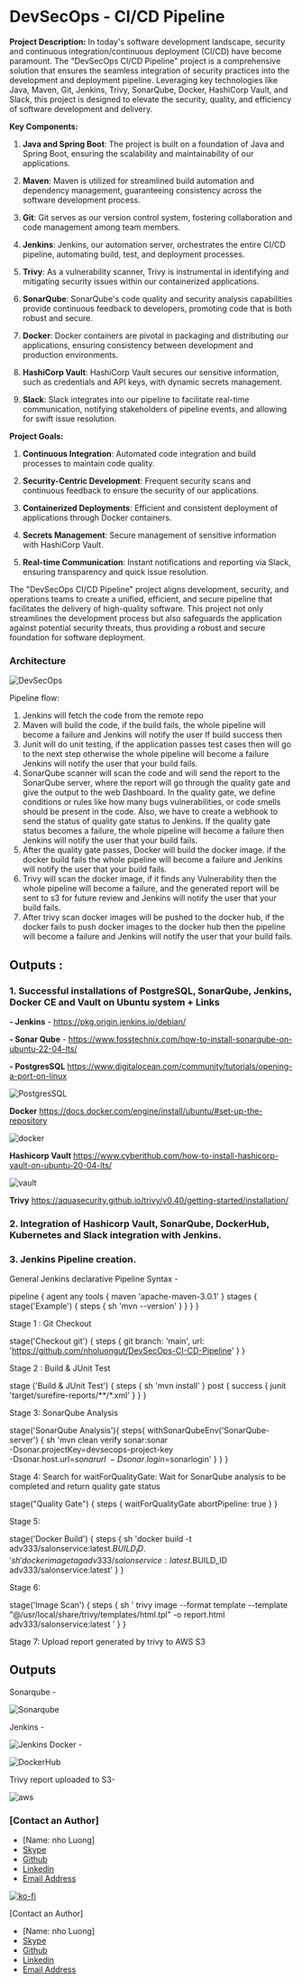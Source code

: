 # DevSecOps - CI/CD Pipeline

**Project Description:**
In today's software development landscape, security and continuous integration/continuous deployment (CI/CD) have become paramount. The "DevSecOps CI/CD Pipeline" project is a comprehensive solution that ensures the seamless integration of security practices into the development and deployment pipeline. Leveraging key technologies like Java, Maven, Git, Jenkins, Trivy, SonarQube, Docker, HashiCorp Vault, and Slack, this project is designed to elevate the security, quality, and efficiency of software development and delivery.


**Key Components:**

1. **Java and Spring Boot**: The project is built on a foundation of Java and Spring Boot, ensuring the scalability and maintainability of our applications.

2. **Maven**: Maven is utilized for streamlined build automation and dependency management, guaranteeing consistency across the software development process.

3. **Git**: Git serves as our version control system, fostering collaboration and code management among team members.

4. **Jenkins**: Jenkins, our automation server, orchestrates the entire CI/CD pipeline, automating build, test, and deployment processes.

5. **Trivy**: As a vulnerability scanner, Trivy is instrumental in identifying and mitigating security issues within our containerized applications.

6. **SonarQube**: SonarQube's code quality and security analysis capabilities provide continuous feedback to developers, promoting code that is both robust and secure.

7. **Docker**: Docker containers are pivotal in packaging and distributing our applications, ensuring consistency between development and production environments.

8. **HashiCorp Vault**: HashiCorp Vault secures our sensitive information, such as credentials and API keys, with dynamic secrets management.

9. **Slack**: Slack integrates into our pipeline to facilitate real-time communication, notifying stakeholders of pipeline events, and allowing for swift issue resolution.

**Project Goals:**

1. **Continuous Integration**: Automated code integration and build processes to maintain code quality.

2. **Security-Centric Development**: Frequent security scans and continuous feedback to ensure the security of our applications.

3. **Containerized Deployments**: Efficient and consistent deployment of applications through Docker containers.

4. **Secrets Management**: Secure management of sensitive information with HashiCorp Vault.

5. **Real-time Communication**: Instant notifications and reporting via Slack, ensuring transparency and quick issue resolution.

The "DevSecOps CI/CD Pipeline" project aligns development, security, and operations teams to create a unified, efficient, and secure pipeline that facilitates the delivery of high-quality software. This project not only streamlines the development process but also safeguards the application against potential security threats, thus providing a robust and secure foundation for software deployment.


### Architecture
![DevSecOps](./assets/overview.jpeg)

Pipeline flow:
1.	Jenkins will fetch the code from the remote repo
2.	Maven will build the code, if the build fails, the whole pipeline will become a failure and Jenkins will notify the user If build success then
3.	Junit will do unit testing, if the application passes test cases then will go to the next step otherwise the whole pipeline will become a failure Jenkins will notify the user that your build fails.
4.	SonarQube scanner will scan the code and will send the report to the SonarQube server, where the report will go through the quality gate and give the output to the web Dashboard. In the quality gate, we define conditions or rules like how many bugs vulnerabilities, or code smells should be present in the code. Also, we have to create a webhook to send the status of quality gate status to Jenkins. If the quality gate status becomes a failure, the whole pipeline will become a failure then Jenkins will notify the user that your build fails.
5.	After the quality gate passes, Docker will build the docker image. if the docker build fails the whole pipeline will become a failure and Jenkins will notify the user that your build fails.
6.	Trivy will scan the docker image, if it finds any Vulnerability then the whole pipeline will become a failure, and the generated report will be sent to s3 for future review and Jenkins will notify the user that your build fails.
7.	After trivy scan docker images will be pushed to the docker hub, if the docker fails to push docker images to the docker hub then the pipeline will become a failure and Jenkins will notify the user that your build fails.

## Outputs :
### 1. Successful installations of PostgreSQL, SonarQube, Jenkins, Docker CE and Vault on Ubuntu system + Links

**- Jenkins**  - https://pkg.origin.jenkins.io/debian/

**- Sonar	Qube**  - https://www.fosstechnix.com/how-to-install-sonarqube-on-ubuntu-22-04-lts/ 

**- PostgresSQL** https://www.digitalocean.com/community/tutorials/opening-a-port-on-linux

![PostgresSQL](./assets/postgress.jpeg)

**Docker** https://docs.docker.com/engine/install/ubuntu/#set-up-the-repository

![docker](./assets/docker.jpeg)

**Hashicorp Vault** https://www.cyberithub.com/how-to-install-hashicorp-vault-on-ubuntu-20-04-lts/

![vault](./assets/vault.jpeg)

**Trivy** https://aquasecurity.github.io/trivy/v0.40/getting-started/installation/

### 2. Integration of Hashicorp Vault, SonarQube, DockerHub, Kubernetes and Slack integration with Jenkins.
### 3. Jenkins Pipeline creation.


General Jenkins declarative Pipeline Syntax -

pipeline {
    agent any
    tools {
        maven 'apache-maven-3.0.1' 
    }
    stages {
        stage('Example') {
            steps {
                sh 'mvn --version'
            }
        }
    }
}

Stage 1 : Git Checkout

stage('Checkout git') {
     steps {
	git branch: 'main', url: 'https://github.com/nholuongut/DevSecOps-CI-CD-Pipeline'
  }
}

Stage 2 : Build & JUnit Test

stage ('Build & JUnit Test') {
	steps {
		sh 'mvn install' 
	}
	post {
	    success {
		   junit 'target/surefire-reports/**/*.xml'
		} 
	}
}

Stage 3: SonarQube Analysis

stage('SonarQube Analysis'){
	steps{
	    withSonarQubeEnv('SonarQube-server') {
		sh 'mvn clean verify sonar:sonar \
		-Dsonar.projectKey=devsecops-project-key \
		-Dsonar.host.url=$sonarurl \
		-Dsonar.login=$sonarlogin'
		}
	}
}

Stage 4: Search for waitForQualityGate: Wait for SonarQube analysis to be completed and return quality gate status

stage("Quality Gate") {
            steps {
                waitForQualityGate abortPipeline: true
            }
          }
          
 Stage 5:
 
 stage('Docker Build') {
      steps {
           sh 'docker build -t adv333/salonservice:latest.$BUILD_ID .'
           sh 'docker image tag adv333/salonservice:latest.$BUILD_ID adv333/salonservice:latest'
	}
}

Stage 6:

stage('Image Scan') {
	steps {
	sh ' trivy image --format template --template "@/usr/local/share/trivy/templates/html.tpl" -o report.html adv333/salonservice:latest '
	}
}


Stage 7: Upload report generated by trivy to AWS S3
 
## Outputs

Sonarqube - 

![Sonarqube](./assets/sonar.jpeg)

Jenkins -

![Jenkins](./assets/jenkins.jpeg)
Docker -

![DockerHub](./assets/dockerhub.jpeg)

Trivy report uploaded to S3-

![aws](./assets/trivy.jpeg)

### [Contact an Author]
* [Name: nho Luong]
* [Skype](luongutnho_skype)
* [Github](https://github.com/nholuongut/)
* [Linkedin](https://www.linkedin.com/in/nholuong/)
* [Email Address](luongutnho@hotmail.com) 

[![ko-fi](https://ko-fi.com/img/githubbutton_sm.svg)](https://ko-fi.com/nholuong)


[Contact an Author]
* [Name: nho Luong]
* [Skype](luongutnho_skype)
* [Github](https://github.com/nholuongut/)
* [Linkedin](https://www.linkedin.com/in/nholuong/)
* [Email Address](luongutnho@hotmail.com)
